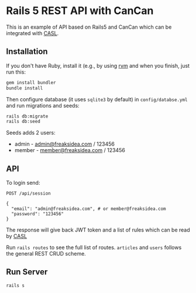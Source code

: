 # Rails 5 REST API with CanCan

This is an example of API based on Rails5 and CanCan which can be integrated with [CASL](https://github.com/stalniy/casl).

## Installation

If you don't have Ruby, install it (e.g., by using [rvm](https://rvm.io/) and when you finish, just run this:

```sh
gem install bundler
bundle install
```

Then configure database (it uses `sqlite3` by default) in `config/databse.yml` and run migrations and seeds:

```sh
rails db:migrate
rails db:seed
```

Seeds adds 2 users:
* admin - admin@freaksidea.com / 123456
* member - member@freaksidea.com / 123456

## API

To login send:

```
POST /api/session

{
  "email": "admin@freaksidea.com", # or member@freaksidea.com
  "password": "123456"
}
```

The response will give back JWT token and a list of rules which can be read by [CASL](https://github.com/stalniy/casl)

Run `rails routes` to see the full list of routes. `articles` and `users` follows the general REST CRUD scheme.

## Run Server

```bash
rails s
```
